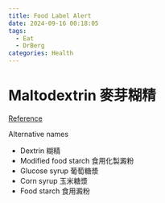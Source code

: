 ```yaml
---
title: Food Label Alert
date: 2024-09-16 00:18:05
tags:
  - Eat
  - DrBerg
categories: Health
---
```


# Maltodextrin 麥芽糊精

[Reference](https://www.youtube.com/watch?v=rIZt0Pbpu40)

Alternative names

- Dextrin 糊精
- Modified food starch 食用化製澱粉
- Glucose syrup 葡萄糖漿
- Corn syrup 玉米糖漿
- Food starch 食用澱粉

